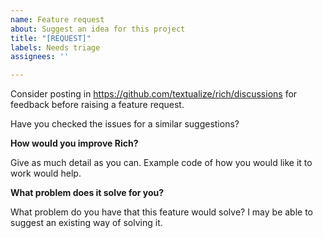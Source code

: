 ```yaml
---
name: Feature request
about: Suggest an idea for this project
title: "[REQUEST]"
labels: Needs triage
assignees: ''

---
```


Consider posting in https://github.com/textualize/rich/discussions for feedback before raising a feature request.

Have you checked the issues for a similar suggestions?

**How would you improve Rich?**

Give as much detail as you can. Example code of how you would like it to work would help.

**What problem does it solve for you?**

What problem do you have that this feature would solve? I may be able to suggest an existing way of solving it.

